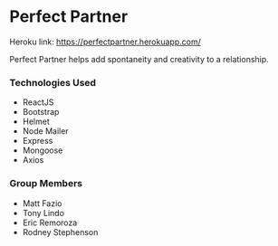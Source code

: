 # Perfect Partner

Heroku link:
https://perfectpartner.herokuapp.com/

Perfect Partner helps add spontaneity and creativity to a relationship.

### Technologies Used

- ReactJS
- Bootstrap
- Helmet
- Node Mailer
- Express
- Mongoose
- Axios

### Group Members

- Matt Fazio
- Tony Lindo
- Eric Remoroza
- Rodney Stephenson
